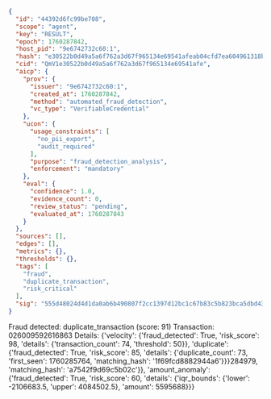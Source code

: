 ```json
{
  "id": "44392d6fc99be708",
  "scope": "agent",
  "key": "RESULT",
  "epoch": 1760287842,
  "host_pid": "9e6742732c60:1",
  "hash": "e30522b0d49a5a6f762a3d67f965134e69541afeab04cfd7ea604961318ba2dc",
  "cid": "QmV1e30522b0d49a5a6f762a3d67f965134e69541afe",
  "aicp": {
    "prov": {
      "issuer": "9e6742732c60:1",
      "created_at": 1760287842,
      "method": "automated_fraud_detection",
      "vc_type": "VerifiableCredential"
    },
    "ucon": {
      "usage_constraints": [
        "no_pii_export",
        "audit_required"
      ],
      "purpose": "fraud_detection_analysis",
      "enforcement": "mandatory"
    },
    "eval": {
      "confidence": 1.0,
      "evidence_count": 0,
      "review_status": "pending",
      "evaluated_at": 1760287843
    }
  },
  "sources": [],
  "edges": [],
  "metrics": {},
  "thresholds": {},
  "tags": [
    "fraud",
    "duplicate_transaction",
    "risk_critical"
  ],
  "sig": "555d48024d4d1da0ab6b490807f2cc1397d12bc1c67b83c5b823bca5dbd43c4a"
}
```

Fraud detected: duplicate_transaction (score: 91)
Transaction: 026009592616863
Details: {'velocity': {'fraud_detected': True, 'risk_score': 98, 'details': {'transaction_count': 74, 'threshold': 50}}, 'duplicate': {'fraud_detected': True, 'risk_score': 85, 'details': {'duplicate_count': 73, 'first_seen': 1760285764, 'matching_hash': '1f69fcd8882944a6'}}}284979, 'matching_hash': 'a7542f9d69c5b02c'}}, 'amount_anomaly': {'fraud_detected': True, 'risk_score': 60, 'details': {'iqr_bounds': {'lower': -2106683.5, 'upper': 4084502.5}, 'amount': 5595688}}}